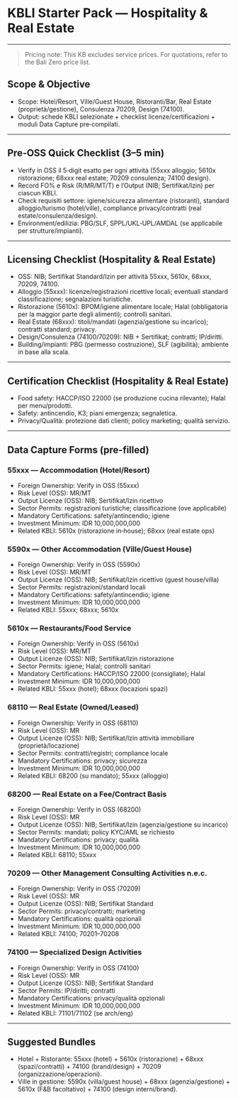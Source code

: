 # KBLI Starter Pack — Hospitality & Real Estate

---



> Pricing note: This KB excludes service prices. For quotations, refer to the Bali Zero price list.

## Scope & Objective

- Scope: Hotel/Resort, Ville/Guest House, Ristoranti/Bar, Real Estate (proprietà/gestione), Consulenza 70209, Design (74100).
- Output: schede KBLI selezionate + checklist licenze/certificazioni + moduli Data Capture pre‑compilati.

---

## Pre‑OSS Quick Checklist (3–5 min)

- Verify in OSS il 5‑digit esatto per ogni attività (55xxx alloggio; 5610x ristorazione; 68xxx real estate; 70209 consulenza; 74100 design).
- Record FO% e Risk (R/MR/MT/T) e l’Output (NIB; Sertifikat/Izin) per ciascun KBLI.
- Check requisiti settore: igiene/sicurezza alimentare (ristoranti), standard alloggio/turismo (hotel/ville), compliance privacy/contratti (real estate/consulenza/design).
- Environment/edilizia: PBG/SLF, SPPL/UKL‑UPL/AMDAL (se applicabile per strutture/impianti).

---

## Licensing Checklist (Hospitality & Real Estate)

- OSS: NIB; Sertifikat Standard/Izin per attività 55xxx, 5610x, 68xxx, 70209, 74100.
- Alloggio (55xxx): licenze/registrazioni ricettive locali; eventuali standard classificazione; segnalazioni turistiche.
- Ristorazione (5610x): BPOM/igiene alimentare locale; Halal (obbligatoria per la maggior parte degli alimenti); controlli sanitari.
- Real Estate (68xxx): titoli/mandati (agenzia/gestione su incarico); contratti standard; privacy.
- Design/Consulenza (74100/70209): NIB + Sertifikat; contratti; IP/diritti.
- Building/impianti: PBG (permesso costruzione), SLF (agibilità); ambiente in base alla scala.

---

## Certification Checklist (Hospitality & Real Estate)

- Food safety: HACCP/ISO 22000 (se produzione cucina rilevante); Halal per menu/prodotti.
- Safety: antincendio, K3; piani emergenza; segnaletica.
- Privacy/Qualità: protezione dati clienti; policy marketing; qualità servizio.

---

## Data Capture Forms (pre‑filled)

### 55xxx — Accommodation (Hotel/Resort)
- Foreign Ownership: Verify in OSS (55xxx)
- Risk Level (OSS): MR/MT
- Output Licenze (OSS): NIB; Sertifikat/Izin ricettivo
- Sector Permits: registrazioni turistiche; classificazione (ove applicabile)
- Mandatory Certifications: safety/antincendio; igiene
- Investment Minimum: IDR 10,000,000,000
- Related KBLI: 5610x (ristorazione in‑house); 68xxx (real estate ops)

### 5590x — Other Accommodation (Ville/Guest House)
- Foreign Ownership: Verify in OSS (5590x)
- Risk Level (OSS): MR/MT
- Output Licenze (OSS): NIB; Sertifikat/Izin ricettivo (guest house/villa)
- Sector Permits: registrazioni/standard locali
- Mandatory Certifications: safety/antincendio; igiene
- Investment Minimum: IDR 10,000,000,000
- Related KBLI: 55xxx; 68xxx; 5610x

### 5610x — Restaurants/Food Service
- Foreign Ownership: Verify in OSS (5610x)
- Risk Level (OSS): MR/MT
- Output Licenze (OSS): NIB; Sertifikat/Izin ristorazione
- Sector Permits: igiene; Halal; controlli sanitari
- Mandatory Certifications: HACCP/ISO 22000 (consigliate); Halal
- Investment Minimum: IDR 10,000,000,000
- Related KBLI: 55xxx (hotel); 68xxx (locazioni spazi)

### 68110 — Real Estate (Owned/Leased)
- Foreign Ownership: Verify in OSS (68110)
- Risk Level (OSS): MR
- Output Licenze (OSS): NIB; Sertifikat/Izin attività immobiliare (proprietà/locazione)
- Sector Permits: contratti/registri; compliance locale
- Mandatory Certifications: privacy; sicurezza
- Investment Minimum: IDR 10,000,000,000
- Related KBLI: 68200 (su mandato); 55xxx (alloggio)

### 68200 — Real Estate on a Fee/Contract Basis
- Foreign Ownership: Verify in OSS (68200)
- Risk Level (OSS): MR
- Output Licenze (OSS): NIB; Sertifikat/Izin (agenzia/gestione su incarico)
- Sector Permits: mandati; policy KYC/AML se richiesto
- Mandatory Certifications: privacy; qualità
- Investment Minimum: IDR 10,000,000,000
- Related KBLI: 68110; 55xxx

### 70209 — Other Management Consulting Activities n.e.c.
- Foreign Ownership: Verify in OSS (70209)
- Risk Level (OSS): MR
- Output Licenze (OSS): NIB; Sertifikat Standard
- Sector Permits: privacy/contratti; marketing
- Mandatory Certifications: qualità opzionali
- Investment Minimum: IDR 10,000,000,000
- Related KBLI: 74100; 70201–70208

### 74100 — Specialized Design Activities
- Foreign Ownership: Verify in OSS (74100)
- Risk Level (OSS): MR
- Output Licenze (OSS): NIB; Sertifikat Standard
- Sector Permits: IP/diritti; contratti
- Mandatory Certifications: privacy/qualità opzionali
- Investment Minimum: IDR 10,000,000,000
- Related KBLI: 71101/71102 (se arch/eng)

---

## Suggested Bundles

- Hotel + Ristorante: 55xxx (hotel) + 5610x (ristorazione) + 68xxx (spazi/contratti) + 74100 (brand/design) + 70209 (organizzazione/operazioni).
- Ville in gestione: 5590x (villa/guest house) + 68xxx (agenzia/gestione) + 5610x (F&B facoltativo) + 74100 (design interni/brand).

